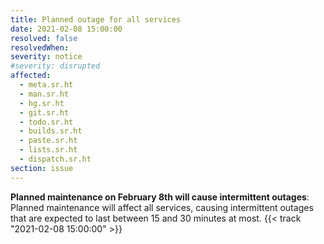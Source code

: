 ```yaml
---
title: Planned outage for all services
date: 2021-02-08 15:00:00
resolved: false
resolvedWhen: 
severity: notice
#severity: disrupted
affected:
  - meta.sr.ht
  - man.sr.ht
  - hg.sr.ht
  - git.sr.ht
  - todo.sr.ht
  - builds.sr.ht
  - paste.sr.ht
  - lists.sr.ht
  - dispatch.sr.ht
section: issue
---
```


**Planned maintenance on February 8th will cause intermittent outages**:
Planned maintenance will affect all services, causing intermittent outages that
are expected to last between 15 and 30 minutes at most.
{{< track "2021-02-08 15:00:00" >}}


